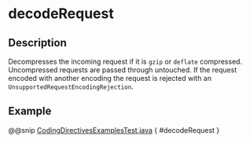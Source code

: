# decodeRequest

## Description

Decompresses the incoming request if it is `gzip` or `deflate` compressed. Uncompressed requests are passed through untouched. If the request encoded with another encoding the request is rejected with an `UnsupportedRequestEncodingRejection`.

## Example

@@snip [CodingDirectivesExamplesTest.java](../../../../../../../test/java/docs/http/javadsl/server/directives/CodingDirectivesExamplesTest.java) { #decodeRequest }